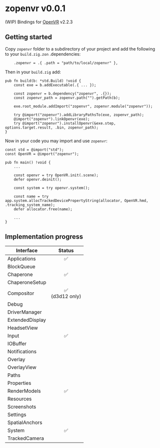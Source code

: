 # zopenvr v0.0.1

(WIP)
Bindings for [OpenVR](https://github.com/ValveSoftware/openvr) v2.2.3

## Getting started

Copy `zopenvr` folder to a subdirectory of your project and add the following to your `build.zig.zon` .dependencies:

```zig
    .zopenvr = .{ .path = "path/to/local/zopenvr" },
```

Then in your `build.zig` add:

```zig
pub fn build(b: *std.Build) !void {
    const exe = b.addExecutable(.{ ... });

    const zopenvr = b.dependency("zopenvr", .{});
    const zopenvr_path = zopenvr.path("").getPath(b);

    exe.root_module.addImport("zopenvr", zopenvr.module("zopenvr"));

    try @import("zopenvr").addLibraryPathsTo(exe, zopenvr_path);
    @import("zopenvr").linkOpenvr(exe);
    try @import("zopenvr").installOpenvr(&exe.step, options.target.result, .bin, zopenvr_path);
}
```

Now in your code you may import and use `zopenvr`:

```zig
const std = @import("std");
const OpenVR = @import("zopenvr");

pub fn main() !void {
    ...

    const openvr = try OpenVR.init(.scene);
    defer openvr.deinit();

    const system = try openvr.system();

    const name = try app.system.allocTrackedDevicePropertyString(allocator, OpenVR.hmd, .tracking_system_name);
    defer allocator.free(name);

    ...
}
```

## Implementation progress

| Interface       |       Status        |
| --------------- | :-----------------: |
| Applications    |         ✅          |
| BlockQueue      |                     |
| Chaperone       |         ✅          |
| ChaperoneSetup  |                     |
| Compositor      | ✅<br/>(d3d12 only) |
| Debug           |                     |
| DriverManager   |                     |
| ExtendedDisplay |                     |
| HeadsetView     |                     |
| Input           |         ✅          |
| IOBuffer        |                     |
| Notifications   |                     |
| Overlay         |                     |
| OverlayView     |                     |
| Paths           |                     |
| Properties      |                     |
| RenderModels    |         ✅          |
| Resources       |                     |
| Screenshots     |                     |
| Settings        |                     |
| SpatialAnchors  |                     |
| System          |         ✅          |
| TrackedCamera   |                     |
